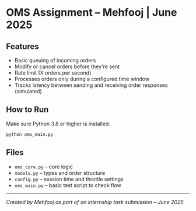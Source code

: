 # OMS Assignment – Mehfooj | June 2025

## Features

* Basic queuing of incoming orders
* Modify or cancel orders before they're sent
* Rate limit (X orders per second)
* Processes orders only during a configured time window
* Tracks latency between sending and receiving order responses (simulated)

## How to Run

Make sure Python 3.8 or higher is installed.

```bash
python oms_main.py
```

## Files

* `oms_core.py` – core logic
* `models.py` – types and order structure
* `config.py` – session time and throttle settings
* `oms_main.py` – basic test script to check flow

---

*Created by Mehfooj as part of an internship task submission – June 2025*
